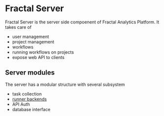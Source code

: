 # Fractal Server

Fractal Server is the server side compoenent of Fractal Analytics Platform. It
takes care of

* user management
* project management
* workflows
* running workflows on projects
* expose web API to clients

## Server modules

The server has a modular structure with several subsystem

* task collection
* [runner backends](runners/index.md)
* API Auth
* database interface

